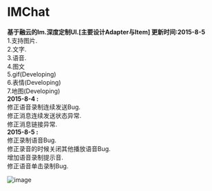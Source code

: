 # IMChat
<b>基于融云的Im.深度定制UI.[主要设计Adapter与Item] 更新时间:2015-8-5</b>
 <br> 1.支持图片.
 <br> 2.文字.
 <br> 3.语音.
 <br> 4.图文
 <br> 5.gif(Developing)
 <br> 6.表情(Developing)
 <br> 7.地图(Developing)
 <br><b> 2015-8-4 :</b>
 <br> 修正语音录制连续发送Bug.
 <br> 修正消息连续发送状态异常.
 <br> 修正消息链接异常.
 <br><b> 2015-8-5 :</b>
 <br> 修正录制语音Bug.
 <br> 修正录音的时候关闭其他播放语音Bug.
 <br> 增加语音录制提示音.
 <br> 修正语音单击录制Bug.
 
![image](https://github.com/q422013/IMChat/blob/master/IM.jpg)

